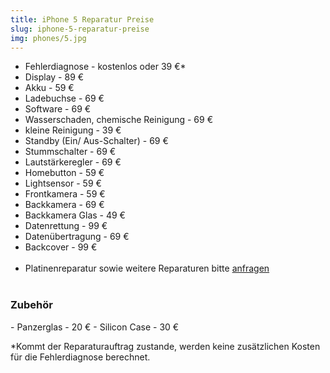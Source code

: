 ```yaml
---
title: iPhone 5 Reparatur Preise
slug: iphone-5-reparatur-preise
img: phones/5.jpg
---
```


- Fehlerdiagnose - kostenlos oder 39 €*
- Display - 89 €
- Akku - 59 €
- Ladebuchse - 69 €
- Software - 69 €
- Wasserschaden, chemische Reinigung - 69 €
- kleine Reinigung - 39 €
- Standby (Ein/ Aus-Schalter) - 69 €
- Stummschalter - 69 €
- Lautstärkeregler - 69 €
- Homebutton - 59 €
- Lightsensor - 59 €
- Frontkamera - 59 €
- Backkamera - 69 €
- Backkamera Glas - 49 €
- Datenrettung - 99 €
- Datenübertragung - 69 €
- Backcover - 99 €<br><br>
- Platinenreparatur sowie weitere Reparaturen bitte <a href="/kontakt">anfragen</a>
<br></br>
<h3>Zubehör</h3>
- Panzerglas - 20 €
- Silicon Case - 30 €

*Kommt der Reparaturauftrag zustande, werden keine zusätzlichen Kosten für die Fehlerdiagnose berechnet.
